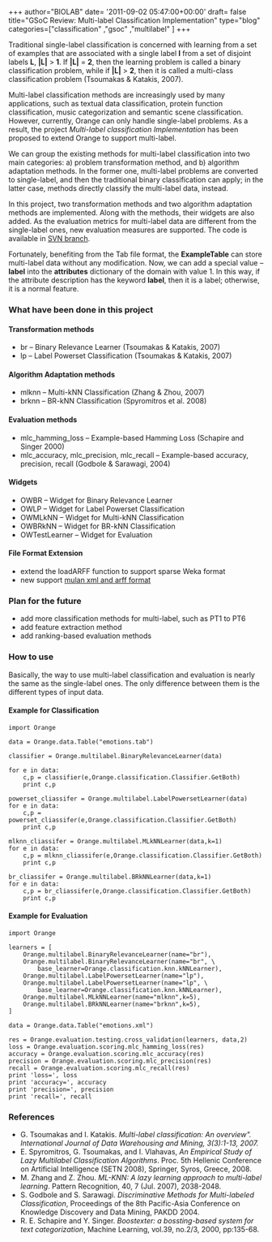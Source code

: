 +++
author="BIOLAB"
date= '2011-09-02 05:47:00+00:00'
draft= false
title="GSoC Review: Multi-label Classification Implementation"
type="blog"
categories=["classification" ,"gsoc" ,"multilabel" ]
+++

Traditional single-label classification is concerned with learning from a set of examples that are associated with a single label **l** from a set of disjoint labels **L**, **|L|** > **1**. If **|L|** = **2**, then the learning problem is called a binary classification problem, while if **|L|** > **2**, then it is called a multi-class classification problem (Tsoumakas & Katakis, 2007).

Multi-label classification methods are increasingly used by many applications, such as textual data classification, protein function classification, music categorization and semantic scene classification. However, currently, Orange can only handle single-label problems. As a result, the project _Multi-label classification Implementation_ has been proposed to extend Orange to support multi-label.

We can group the existing methods for multi-label classification into two main categories: a) problem transformation method, and b) algorithm adaptation methods. In the former one, multi-label problems are converted to single-label, and then the traditional binary classification can apply; in the latter case, methods directly classify the multi-label data, instead.

In this project, two transformation methods and two algorithm adaptation methods are implemented. Along with the methods, their widgets are also added. As the evaluation metrics for multi-label data are different from the single-label ones, new evaluation measures are supported. The code is available in [SVN branch](http://orange.biolab.si/trac/intertrac/browser%3Abranches/multilabel).

Fortunately, benefiting from the Tab file format, the **ExampleTable** can store multi-label data without any modification. Now, we can add a special value – **label** into the **attributes** dictionary of the domain with value 1. In this way, if the attribute description has the keyword **label**, then it is a label; otherwise, it is a normal feature.


### What have been done in this project




#### Transformation methods

* br – Binary Relevance Learner (Tsoumakas & Katakis, 2007)
* lp – Label Powerset Classification (Tsoumakas & Katakis, 2007)



#### Algorithm Adaptation methods


* mlknn – Multi-kNN Classification (Zhang & Zhou, 2007)
* brknn – BR-kNN Classification (Spyromitros et al. 2008)


#### Evaluation methods


* mlc_hamming_loss – Example-based Hamming Loss (Schapire and Singer 2000)
* mlc_accuracy, mlc_precision, mlc_recall – Example-based accuracy, precision, recall (Godbole & Sarawagi, 2004)



#### Widgets


* OWBR – Widget for Binary Relevance Learner
* OWLP – Widget for Label Powerset Classification
* OWMLkNN – Widget for Multi-kNN Classification
* OWBRkNN – Widget for BR-kNN Classification
* OWTestLearner – Widget for Evaluation



#### File Format Extension


* extend the loadARFF function to support sparse Weka format
* new support [mulan xml and arff format](http://mulan.sourceforge.net/format.html)



### Plan for the future


* add more classification methods for multi-label, such as PT1 to PT6
* add feature extraction method
* add ranking-based evaluation methods



### How to use


Basically, the way to use multi-label classification and evaluation is nearly the same as the single-label ones. The only difference between them is the different types of input data.


#### Example for Classification

    import Orange

    data = Orange.data.Table("emotions.tab")

    classifier = Orange.multilabel.BinaryRelevanceLearner(data)

    for e in data:
        c,p = classifier(e,Orange.classification.Classifier.GetBoth)
        print c,p

    powerset_cliassifer = Orange.multilabel.LabelPowersetLearner(data)
    for e in data:
        c,p = powerset_cliassifer(e,Orange.classification.Classifier.GetBoth)
        print c,p

    mlknn_cliassifer = Orange.multilabel.MLkNNLearner(data,k=1)
    for e in data:
        c,p = mlknn_cliassifer(e,Orange.classification.Classifier.GetBoth)
        print c,p
       
    br_cliassifer = Orange.multilabel.BRkNNLearner(data,k=1)
    for e in data:
        c,p = br_cliassifer(e,Orange.classification.Classifier.GetBoth)
        print c,p






#### Example for Evaluation



    import Orange

    learners = [
        Orange.multilabel.BinaryRelevanceLearner(name="br"),
        Orange.multilabel.BinaryRelevanceLearner(name="br", \
            base_learner=Orange.classification.knn.kNNLearner),
        Orange.multilabel.LabelPowersetLearner(name="lp"),
        Orange.multilabel.LabelPowersetLearner(name="lp", \
            base_learner=Orange.classification.knn.kNNLearner),
        Orange.multilabel.MLkNNLearner(name="mlknn",k=5),
        Orange.multilabel.BRkNNLearner(name="brknn",k=5),
    ]

    data = Orange.data.Table("emotions.xml")

    res = Orange.evaluation.testing.cross_validation(learners, data,2)
    loss = Orange.evaluation.scoring.mlc_hamming_loss(res)
    accuracy = Orange.evaluation.scoring.mlc_accuracy(res)
    precision = Orange.evaluation.scoring.mlc_precision(res)
    recall = Orange.evaluation.scoring.mlc_recall(res)
    print 'loss=', loss
    print 'accuracy=', accuracy
    print 'precision=', precision
    print 'recall=', recall






### References


* G. Tsoumakas and I. Katakis. _Multi-label classification: An overview". International Journal of Data Warehousing and Mining, 3(3):1-13, 2007._
* E. Spyromitros, G. Tsoumakas, and I. Vlahavas, _An Empirical Study of Lazy Multilabel Classification Algorithms_. Proc. 5th Hellenic Conference on Artificial Intelligence (SETN 2008), Springer, Syros, Greece, 2008.
* M. Zhang and Z. Zhou. _ML-KNN: A lazy learning approach to multi-label learning_. Pattern Recognition, 40, 7 (Jul. 2007), 2038-2048.
* S. Godbole and S. Sarawagi. _Discriminative Methods for Multi-labeled Classification_, Proceedings of the 8th Pacific-Asia Conference on Knowledge Discovery and Data Mining, PAKDD 2004.
* R. E. Schapire and Y. Singer. _Boostexter: a bossting-based system for text categorization_, Machine Learning, vol.39, no.2/3, 2000, pp:135-68.

